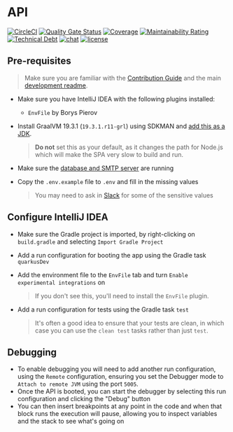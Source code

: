 # API

[![CircleCI](https://circleci.com/gh/backstage-technical-services/quarkus-api.svg?style=shield)](https://circleci.com/gh/backstage-technical-services/quarkus-api)
[![Quality Gate Status](https://sonarcloud.io/api/project_badges/measure?project=backstage-technical-services_quarkus-api&metric=alert_status)](https://sonarcloud.io/dashboard?id=backstage-technical-services_quarkus-api)
[![Coverage](https://sonarcloud.io/api/project_badges/measure?project=backstage-technical-services_quarkus-api&metric=coverage)](https://sonarcloud.io/dashboard?id=backstage-technical-services_quarkus-api)
[![Maintainability Rating](https://sonarcloud.io/api/project_badges/measure?project=backstage-technical-services_quarkus-api&metric=sqale_rating)](https://sonarcloud.io/dashboard?id=backstage-technical-services_quarkus-api)
[![Technical Debt](https://sonarcloud.io/api/project_badges/measure?project=backstage-technical-services_quarkus-api&metric=sqale_index)](https://sonarcloud.io/dashboard?id=backstage-technical-services_quarkus-api)
[![chat](https://img.shields.io/badge/chat-on%20slack-brightgreen)](https://bts-website.slack.com)
[![license](https://img.shields.io/badge/license-Apache%20v2-blue)](./LICENSE.txt)

## Pre-requisites

> Make sure you are familiar with the [Contribution
> Guide][contribution-guide] and the main [development
> readme][development-readme].

* Make sure you have IntelliJ IDEA with the following plugins installed:
  * `EnvFile` by Borys Pierov
* Install GraalVM 19.3.1 (`19.3.1.r11-grl`) using SDKMAN and [add this
  as a JDK][intellij-jdk].

  > **Do not** set this as your default, as it changes the path for
  > Node.js which will make the SPA very slow to build and run.

* Make sure the [database and SMTP server][aux-services] are running
* Copy the `.env.example` file to `.env` and fill in the missing values

  > You may need to ask in [Slack][slack] for some of the sensitive
  > values

## Configure IntelliJ IDEA

* Make sure the Gradle project is imported, by right-clicking on
  `build.gradle` and selecting `Import Gradle Project`
* Add a run configuration for booting the app using the Gradle task
  `quarkusDev`
* Add the environment file to the `EnvFile` tab and turn `Enable
  experimental integrations` on

  > If you don't see this, you'll need to install the `EnvFile` plugin.

* Add a run configuration for tests using the Gradle task `test`

  > It's often a good idea to ensure that your tests are clean, in which
  > case you can use the `clean test` tasks rather than just `test`.

## Debugging

* To enable debugging you will need to add another run configuration,
  using the `Remote` configuration, ensuring you set the Debugger mode
  to `Attach to remote JVM` using the port `5005`.
* Once the API is booted, you can start the debugger by selecting this
  run configuration and clicking the "Debug" button
* You can then insert breakpoints at any point in the code and when that
  block runs the execution will pause, allowing you to inspect variables
  and the stack to see what's going on

[contribution-guide]: https://github.com/backstage-technical-services/hub/blob/master/Contributing.md
[development-readme]: https://github.com/backstage-technical-services/website-development/blob/master/readme.md
[aux-services]: https://github.com/backstage-technical-services/website-development/blob/master/readme.md#running-the-auxiliary-services
[slack]: https://bts-website.slack.com
[intellij-jdk]: https://www.jetbrains.com/help/idea/sdk.html#change-project-sdk

